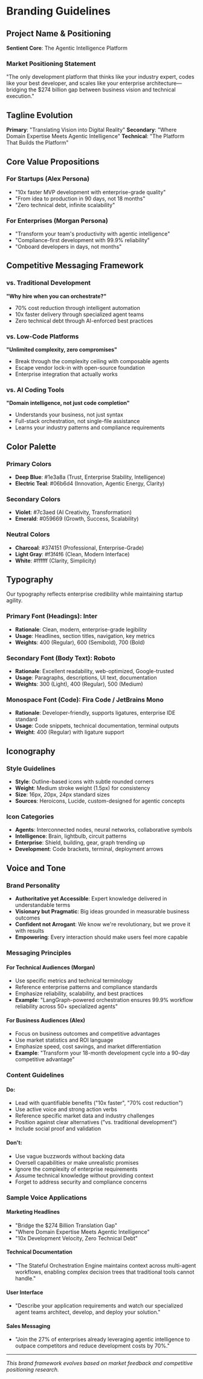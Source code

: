 # Branding Guidelines

## Project Name & Positioning
**Sentient Core**: The Agentic Intelligence Platform

### Market Positioning Statement
"The only development platform that thinks like your industry expert, codes like your best developer, and scales like your enterprise architecture—bridging the $274 billion gap between business vision and technical execution."

## Tagline Evolution
**Primary**: "Translating Vision into Digital Reality"
**Secondary**: "Where Domain Expertise Meets Agentic Intelligence"
**Technical**: "The Platform That Builds the Platform"

## Core Value Propositions

### For Startups (Alex Persona)
- "10x faster MVP development with enterprise-grade quality"
- "From idea to production in 90 days, not 18 months"
- "Zero technical debt, infinite scalability"

### For Enterprises (Morgan Persona)
- "Transform your team's productivity with agentic intelligence"
- "Compliance-first development with 99.9% reliability"
- "Onboard developers in days, not months"

## Competitive Messaging Framework

### vs. Traditional Development
**"Why hire when you can orchestrate?"**
- 70% cost reduction through intelligent automation
- 10x faster delivery through specialized agent teams
- Zero technical debt through AI-enforced best practices

### vs. Low-Code Platforms
**"Unlimited complexity, zero compromises"**
- Break through the complexity ceiling with composable agents
- Escape vendor lock-in with open-source foundation
- Enterprise integration that actually works

### vs. AI Coding Tools
**"Domain intelligence, not just code completion"**
- Understands your business, not just syntax
- Full-stack orchestration, not single-file assistance
- Learns your industry patterns and compliance requirements

## Color Palette

### Primary Colors
- **Deep Blue**: #1e3a8a (Trust, Enterprise Stability, Intelligence)
- **Electric Teal**: #06b6d4 (Innovation, Agentic Energy, Clarity)

### Secondary Colors
- **Violet**: #7c3aed (AI Creativity, Transformation)
- **Emerald**: #059669 (Growth, Success, Scalability)

### Neutral Colors
- **Charcoal**: #374151 (Professional, Enterprise-Grade)
- **Light Gray**: #f3f4f6 (Clean, Modern Interface)
- **White**: #ffffff (Clarity, Simplicity)

## Typography

Our typography reflects enterprise credibility while maintaining startup agility.

### Primary Font (Headings): Inter
- **Rationale**: Clean, modern, enterprise-grade legibility
- **Usage**: Headlines, section titles, navigation, key metrics
- **Weights**: 400 (Regular), 600 (Semibold), 700 (Bold)

### Secondary Font (Body Text): Roboto
- **Rationale**: Excellent readability, web-optimized, Google-trusted
- **Usage**: Paragraphs, descriptions, UI text, documentation
- **Weights**: 300 (Light), 400 (Regular), 500 (Medium)

### Monospace Font (Code): Fira Code / JetBrains Mono
- **Rationale**: Developer-friendly, supports ligatures, enterprise IDE standard
- **Usage**: Code snippets, technical documentation, terminal outputs
- **Weight**: 400 (Regular) with ligature support

## Iconography

### Style Guidelines
- **Style**: Outline-based icons with subtle rounded corners
- **Weight**: Medium stroke weight (1.5px) for consistency
- **Size**: 16px, 20px, 24px standard sizes
- **Sources**: Heroicons, Lucide, custom-designed for agentic concepts

### Icon Categories
- **Agents**: Interconnected nodes, neural networks, collaborative symbols
- **Intelligence**: Brain, lightbulb, circuit patterns
- **Enterprise**: Shield, building, gear, graph trending up
- **Development**: Code brackets, terminal, deployment arrows

## Voice and Tone

### Brand Personality
- **Authoritative yet Accessible**: Expert knowledge delivered in understandable terms
- **Visionary but Pragmatic**: Big ideas grounded in measurable business outcomes
- **Confident not Arrogant**: We know we're revolutionary, but we prove it with results
- **Empowering**: Every interaction should make users feel more capable

### Messaging Principles

#### For Technical Audiences (Morgan)
- Use specific metrics and technical terminology
- Reference enterprise patterns and compliance standards
- Emphasize reliability, scalability, and best practices
- **Example**: "LangGraph-powered orchestration ensures 99.9% workflow reliability across 50+ specialized agents"

#### For Business Audiences (Alex)
- Focus on business outcomes and competitive advantages
- Use market statistics and ROI language
- Emphasize speed, cost savings, and market differentiation
- **Example**: "Transform your 18-month development cycle into a 90-day competitive advantage"

### Content Guidelines

#### Do:
- Lead with quantifiable benefits ("10x faster", "70% cost reduction")
- Use active voice and strong action verbs
- Reference specific market data and industry challenges
- Position against clear alternatives ("vs. traditional development")
- Include social proof and validation

#### Don't:
- Use vague buzzwords without backing data
- Oversell capabilities or make unrealistic promises
- Ignore the complexity of enterprise requirements
- Assume technical knowledge without providing context
- Forget to address security and compliance concerns

### Sample Voice Applications

#### Marketing Headlines
- "Bridge the $274 Billion Translation Gap"
- "Where Domain Expertise Meets Agentic Intelligence"
- "10x Development Velocity, Zero Technical Debt"

#### Technical Documentation
- "The Stateful Orchestration Engine maintains context across multi-agent workflows, enabling complex decision trees that traditional tools cannot handle."

#### User Interface
- "Describe your application requirements and watch our specialized agent teams architect, develop, and deploy your solution."

#### Sales Messaging
- "Join the 27% of enterprises already leveraging agentic intelligence to outpace competitors and reduce development costs by 70%."

---

*This brand framework evolves based on market feedback and competitive positioning research.*